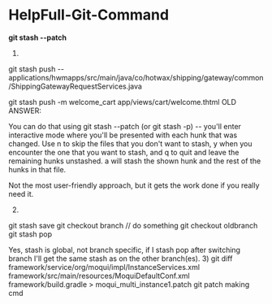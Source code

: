 # HelpFull-Git-Command


**git stash --patch**

1)
git stash push -- applications/hwmapps/src/main/java/co/hotwax/shipping/gateway/common/ShippingGatewayRequestServices.java


git stash push -m welcome_cart app/views/cart/welcome.thtml
OLD ANSWER:

You can do that using git stash --patch (or git stash -p) -- you'll enter interactive mode where you'll be presented with each hunk that was changed. Use n to skip the files that you don't want to stash, y when you encounter the one that you want to stash, and q to quit and leave the remaining hunks unstashed. a will stash the shown hunk and the rest of the hunks in that file.

Not the most user-friendly approach, but it gets the work done if you really need it.


2)

git stash save
git checkout branch
// do something
git checkout oldbranch
git stash pop

Yes, stash is global, not branch specific, if I stash pop after switching branch I'll get the same stash as on the other branch(es).
3)
git diff framework/service/org/moqui/impl/InstanceServices.xml framework/src/main/resources/MoquiDefaultConf.xml framework/build.gradle > moqui_multi_instance1.patch
git patch making cmd

